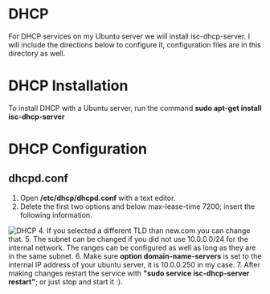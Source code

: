 # DHCP
For DHCP services on my Ubuntu server we will install isc-dhcp-server. I will include the directions below to configure it, configuration files are in this directory as well.

# DHCP Installation
To install DHCP with a Ubuntu server, run the command **sudo apt-get install isc-dhcp-server** 

# DHCP Configuration
## dhcpd.conf
1. Open **/etc/dhcp/dhcpd.conf** with a text editor.
2. Delete the first two options and below max-lease-time 7200; insert the following information.

![DHCP](https://user-images.githubusercontent.com/73307402/97217758-81863b80-17a6-11eb-9af8-9c6678a4c8c3.PNG)
4. If you selected a different TLD than new.com you can change that. 
5. The subnet can be changed if you did not use 10.0.0.0/24 for the internal network. The ranges can be configured as well as long as they are in the same subnet.
6. Make sure **option domain-name-servers** is set to the internal IP address of your ubuntu server, it is 10.0.0.250 in my case.
7. After making changes restart the service with **"sudo service isc-dhcp-server restart"**; or just stop and start it :). 
